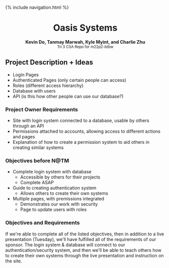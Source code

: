 {% include navigation.html %}

<h1 align="center">Oasis Systems</h1>
<p align="center">
  <b>Kevin Do, Tanmay Marwah, Kyle Myint, and Charlie Zhu</b> <br>
  <sub>Tri 3 CSA Repo for m22p2-btbw</sub>
</p>

## Project Description + Ideas
- Login Pages
- Authenticated Pages (only certain people can access)
- Roles (different access hierarchy)
- Database with users
- API (is this how other people can use our database?)


### Project Owner Requirements
- Site with login system connected to a database, usable by others through an API
- Permissions attached to accounts, allowing access to different actions and pages
- Explanation of how to create a permission system to aid others in creating similar systems

### Objectives before N@TM
- Complete login system with database
  - Accessible by others for their projects
  - Complete ASAP
- Guide to creating authentication system
  - Allows others to create their own systems
- Multiple pages, with premissions integrated
  - Demonstrates our work with security
  - Page to update users with roles

### Objectives and Requirements

If we're able to complete all of the listed objectives, then in addition to a live presentation (Tuesday), we'll have fulfilled all of the requirements of our sponsor. The login system & database will connect to our authentication/security system, and then we'll be able to teach others how to create their own systems through the live presentation and instruction on the site. 

